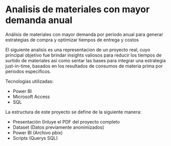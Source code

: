# Analisis de materiales con mayor demanda anual
Análisis de materiales con mayor demanda por periodo anual para generar estrategias de compra y optimizar tiempos de entrega y costos

<p>El siguiente analisis es una representacion de un proyecto real, cuyo principal objetivo fue brindar insights valiosos para reducir los tiempos de surtido de materiales así como sentar las bases para integrar una estrategia just-in-time, basados en los resultados de consumos de materia prima por periodos especificos.</p>
<p>Tecnologías utilizadas:
  <ul>
    <li>Power BI</li>
    <li>Microsoft Access</li>
    <li>SQL</li>
  </ul>
</p>
<p>La estructura de este proyecto se define de la siguiente manera:
  <ul>
    <li>Presentación (Inluye el PDF del proyecto completo</li>
    <li>Dataset (Datos previamente anonimizados)</li>
    <li>Power BI (Archivo pbix)</li>
    <li>Scripts (Querys SQL)</li>
  </ul>
</p>
